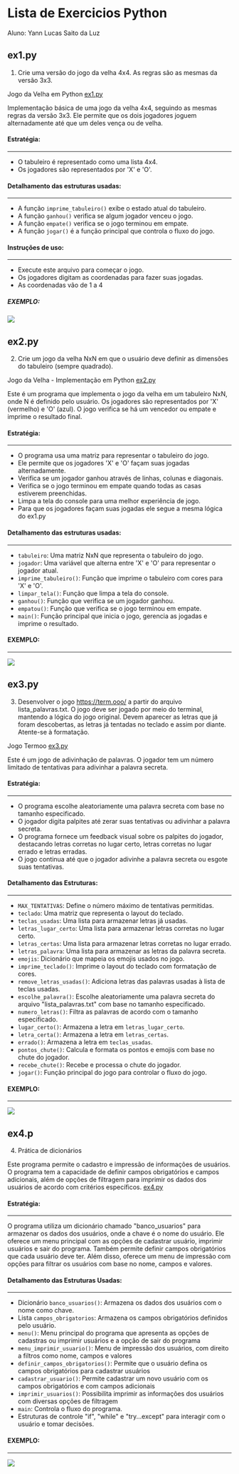 # Lista de Exercicios Python
Aluno: Yann Lucas Saito da Luz
  
## ex1.py
1. Crie uma versão do jogo da velha 4x4. As regras são as mesmas da versão 3x3.
<p>Jogo da Velha em Python
<a href="ex1.py">ex1.py</a>
  
Implementação básica de uma jogo da velha 4x4, seguindo as mesmas regras da versão 3x3. Ele permite que os dois jogadores joguem alternadamente até que um deles vença ou de velha.

#### Estratégia:
-------------------
- O tabuleiro é representado como uma lista 4x4.
- Os jogadores são representados por 'X' e 'O'.

#### Detalhamento das estruturas usadas:
-------------------
- A função `imprime_tabuleiro()` exibe o estado atual do tabuleiro.
- A função `ganhou()` verifica se algum jogador venceu o jogo.
- A função `empate()` verifica se o jogo terminou em empate.
- A função `jogar()` é a função principal que controla o fluxo do jogo.

#### Instruções de uso:
-------------------
- Execute este arquivo para começar o jogo.
- Os jogadores digitam as coordenadas para fazer suas jogadas.
- As coordenadas vão de 1 a 4
##### EXEMPLO:
<img src="assets/Animação.gif">
</p>

## ex2.py
2. Crie um jogo da velha NxN em que o usuário deve definir as dimensões do tabuleiro (sempre
quadrado).

<p>
Jogo da Velha - Implementação em Python
<a href="ex2.py">ex2.py</a>
  
Este é um programa que implementa o jogo da velha em um tabuleiro NxN, onde N é definido pelo usuário.
Os jogadores são representados por 'X' (vermelho) e 'O' (azul). O jogo verifica se há um vencedor ou empate
e imprime o resultado final.

#### Estratégia:
-------------------
- O programa usa uma matriz para representar o tabuleiro do jogo.
- Ele permite que os jogadores 'X' e 'O' façam suas jogadas alternadamente.
- Verifica se um jogador ganhou através de linhas, colunas e diagonais.
- Verifica se o jogo terminou em empate quando todas as casas estiverem preenchidas.
- Limpa a tela do console para uma melhor experiência de jogo.
- Para que os jogadores façam suas jogadas ele segue a mesma lógica do ex1.py

#### Detalhamento das estruturas usadas:
-------------------
- `tabuleiro`: Uma matriz NxN que representa o tabuleiro do jogo.
- `jogador`: Uma variável que alterna entre 'X' e 'O' para representar o jogador atual.
- `imprime_tabuleiro()`: Função que imprime o tabuleiro com cores para 'X' e 'O'.
- `limpar_tela()`: Função que limpa a tela do console.
- `ganhou()`: Função que verifica se um jogador ganhou.
- `empatou()`: Função que verifica se o jogo terminou em empate.
- `main()`: Função principal que inicia o jogo, gerencia as jogadas e imprime o resultado.

#### EXEMPLO:
-------------------
<img src="assets/AnimaçãoNxN.gif">
</p>

## ex3.py
3. Desenvolver o jogo https://term.ooo/ a partir do arquivo lista_palavras.txt. O jogo deve ser
jogado por meio do terminal, mantendo a lógica do jogo original. Devem aparecer as letras que
já foram descobertas, as letras já tentadas no teclado e assim por diante. Atente-se à
formatação.
<p>
Jogo Termoo
<a href="ex3.py">ex3.py</a>
  
Este é um jogo de adivinhação de palavras. O jogador tem um número limitado de tentativas para adivinhar a palavra secreta.

#### Estratégia:
-------------------
- O programa escolhe aleatoriamente uma palavra secreta com base no tamanho especificado.
- O jogador digita palpites até zerar suas tentativas ou adivinhar a palavra secreta.
- O programa fornece um feedback visual sobre os palpites do jogador, destacando letras corretas no lugar certo, letras corretas no lugar errado e letras erradas.
- O jogo continua até que o jogador adivinhe a palavra secreta ou esgote suas tentativas.

#### Detalhamento das Estruturas:
-------------------
- `MAX_TENTATIVAS`: Define o número máximo de tentativas permitidas.
- `teclado`: Uma matriz que representa o layout do teclado.
- `teclas_usadas`: Uma lista para armazenar letras já usadas.
- `letras_lugar_certo`: Uma lista para armazenar letras corretas no lugar certo.
- `letras_certas`: Uma lista para armazenar letras corretas no lugar errado.
- `letras_palavra`: Uma lista para armazenar as letras da palavra secreta.
- `emojis`: Dicionário que mapeia os emojis usados no jogo.
- `imprime_teclado()`: Imprime o layout do teclado com formatação de cores.
- `remove_letras_usadas()`: Adiciona letras das palavras usadas à lista de teclas usadas.
- `escolhe_palavra()`: Escolhe aleatoriamente uma palavra secreta do arquivo "lista_palavras.txt" com base no tamanho especificado.
- `numero_letras()`: Filtra as palavras de acordo com o tamanho especificado.
- `lugar_certo()`: Armazena a letra em `letras_lugar_certo`.
- `letra_certa()`: Armazena a letra em `letras_certas`.
- `errado()`: Armazena a letra em `teclas_usadas`.
- `pontos_chute()`: Calcula e formata os pontos e emojis com base no chute do jogador.
- `recebe_chute()`: Recebe e processa o chute do jogador.
- `jogar()`: Função principal do jogo para controlar o fluxo do jogo.
  
#### EXEMPLO:
-------------------
<img src="assets/AnimaçãoTermoo.gif">
</p>

## ex4.p
4. Prática de dicionários
<p>
  
Este programa permite o cadastro e impressão de informações de usuários.
O programa tem a capacidade de definir campos obrigatórios e campos adicionais, além de opções de filtragem
para imprimir os dados dos usuários de acordo com critérios específicos.
<a href="ex4.py">ex4.py</a>
  
#### Estratégia:
-------------------
O programa utiliza um dicionário chamado "banco_usuarios" para armazenar os dados dos usuários, onde a chave é
o nome do usuário. Ele oferece um menu principal com as opções de cadastrar usuário, imprimir usuários e sair do
programa. Também permite definir campos obrigatórios que cada usuário deve ter. Além disso, oferece um menu de
impressão com opções para filtrar os usuários com base no nome, campos e valores.

#### Detalhamento das Estruturas Usadas:
-------------------
- Dicionário `banco_usuarios()`: Armazena os dados dos usuários com o nome como chave.
- Lista `campos_obrigatorios`: Armazena os campos obrigatórios definidos pelo usuário.
- `menu()`: Menu principal do programa que apresenta as opções de cadastras ou imprimir usuários e a opção de sair do programa
- `menu_imprimir_usuario()`: Menu de impressão dos usuários, com direito a filtros como nome, campos e valores
- `definir_campos_obrigatorios()`: Permite que o usuário defina os campos obrigatórios para cadastrar usuários
- `cadastrar_usuario()`: Permite cadastrar um novo usuário com os campos obrigatórios e com campos adicionais
- `imprimir_usuarios()`: Possibilita imprimir as informações dos usuários com diversas opções de filtragem
- `main`: Controla o fluxo do programa.
- Estruturas de controle "if", "while" e "try...except" para interagir com o usuário e tomar decisões.

#### EXEMPLO:
-------------------
<img src="assets/AnimaçãoBanco_Usuarios.gif">
</p>
